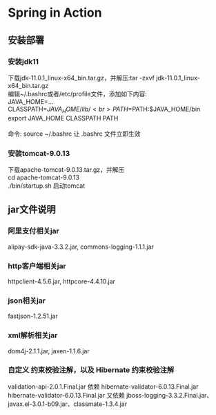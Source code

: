 # Spring in Action

## 安装部署
### 安装jdk11
下载jdk-11.0.1_linux-x64_bin.tar.gz，并解压:tar -zxvf jdk-11.0.1_linux-x64_bin.tar.gz<br>
编辑~/.bashrc或者/etc/profile文件，添加如下内容:<br>
JAVA_HOME=...  <br>
CLASSPATH=$JAVA_HOME/lib/  <br>
PATH=$PATH:$JAVA_HOME/bin  <br>
export JAVA_HOME CLASSPATH PATH  <br>
<br>
命令: source ~/.bashrc 让 .bashrc 文件立即生效

### 安装tomcat-9.0.13
下载apache-tomcat-9.0.13.tar.gz，并解压<br>
cd apache-tomcat-9.0.13<br>
./bin/startup.sh 启动tomcat

## jar文件说明
### 阿里支付相关jar
alipay-sdk-java-3.3.2.jar, commons-logging-1.1.1.jar

### http客户端相关jar
httpclient-4.5.6.jar, httpcore-4.4.10.jar

### json相关jar
fastjson-1.2.51.jar

### xml解析相关jar
dom4j-2.1.1.jar, jaxen-1.1.6.jar

### 自定义 约束校验注解，以及 Hibernate 约束校验注解
validation-api-2.0.1.Final.jar  依赖  hibernate-validator-6.0.13.Final.jar <br />
hibernate-validator-6.0.13.Final.jar  又依赖  jboss-logging-3.3.2.Final.jar、javax.el-3.0.1-b09.jar、classmate-1.3.4.jar
